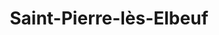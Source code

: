 ---
title: Saint-Pierre-lès-Elbeuf
url: /saint-pierre-les-elbeuf/
latitude: 49.277
longitude: 1.042
---